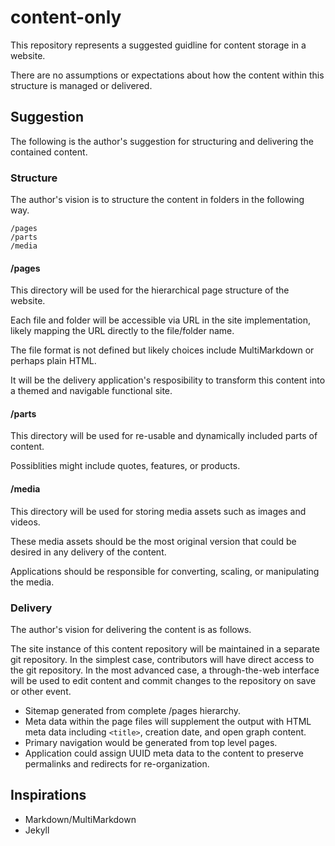# content-only

This repository represents a suggested guidline for content storage in a website.

There are no assumptions or expectations about how the content within this structure is managed or delivered.

## Suggestion
The following is the author's suggestion for structuring and delivering the contained content.

### Structure
The author's vision is to structure the content in folders in the following way.

```
/pages
/parts
/media
```

#### /pages
This directory will be used for the hierarchical page structure of the website.

Each file and folder will be accessible via URL in the site implementation, likely mapping the URL directly to the file/folder name.

The file format is not defined but likely choices include MultiMarkdown or perhaps plain HTML.

It will be the delivery application's resposibility to transform this content into a themed and navigable functional site.

#### /parts
This directory will be used for re-usable and dynamically included parts of content.

Possiblities might include quotes, features, or products.

#### /media
This directory will be used for storing media assets such as images and videos.

These media assets should be the most original version that could be desired in any delivery of the content.

Applications should be responsible for converting, scaling, or manipulating the media.

### Delivery
The author's vision for delivering the content is as follows.

The site instance of this content repository will be maintained in a separate git repository. In the simplest case, contributors will have direct access to the git repository. In the most advanced case, a through-the-web interface will be used to edit content and commit changes to the repository on save or other event.

* Sitemap generated from complete /pages hierarchy.
* Meta data within the page files will supplement the output with HTML meta data including `<title>`, creation date, and open graph content.
* Primary navigation would be generated from top level pages.
* Application could assign UUID meta data to the content to preserve permalinks and redirects for re-organization.



## Inspirations
* Markdown/MultiMarkdown
* Jekyll